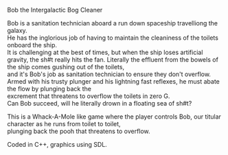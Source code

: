 Bob the Intergalactic Bog Cleaner  
  
  Bob is a sanitation technician aboard a run down spaceship travelliong the galaxy.  
  He has the inglorious job of having to maintain the cleaniness of the toilets onboard the ship.  
  It is challenging at the best of times, but when the ship loses artificial gravity, the sh#t really hits the fan. 
  Literally the effluent from the bowels of the ship comes gushing out of the toilets,  
  and it's Bob's job as sanitation technician to ensure they don't overflow.  
  Armed with his trusty plunger and his lightning fast reflexes, he must abate the flow by plunging back the  
  excrement that threatens to overflow the toilets in zero G.  
  Can Bob succeed, will he literally drown in a floating sea of sh#t?  
  
This is a Whack-A-Mole like game where the player controls Bob, our titular character as he runs from toilet to toilet,  
plunging back the pooh that threatens to overflow.

Coded in C++, graphics using SDL.  

